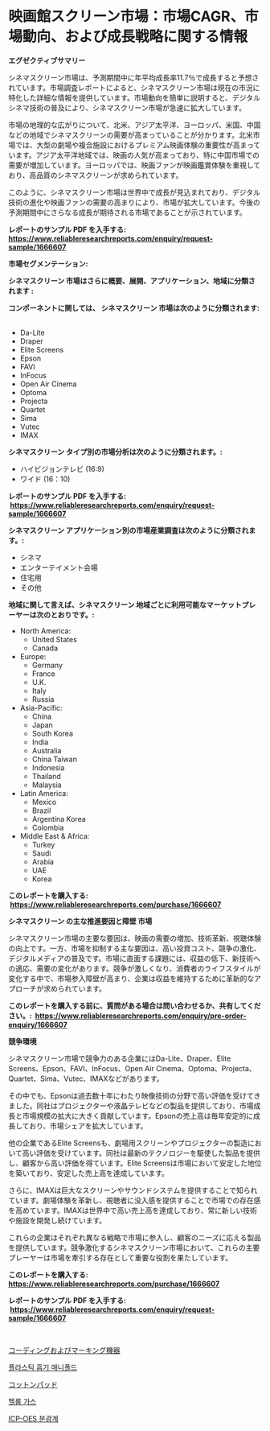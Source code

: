 <p><h1>映画館スクリーン市場：市場CAGR、市場動向、および成長戦略に関する情報</h1></p><p><strong>エグゼクティブサマリー</strong></p>
<p><p>シネマスクリーン市場は、予測期間中に年平均成長率11.7％で成長すると予想されています。市場調査レポートによると、シネマスクリーン市場は現在の市況に特化した詳細な情報を提供しています。市場動向を簡単に説明すると、デジタルシネマ技術の普及により、シネマスクリーン市場が急速に拡大しています。</p><p>市場の地理的な広がりについて、北米、アジア太平洋、ヨーロッパ、米国、中国などの地域でシネマスクリーンの需要が高まっていることが分かります。北米市場では、大型の劇場や複合施設におけるプレミアム映画体験の重要性が高まっています。アジア太平洋地域では、映画の人気が高まっており、特に中国市場での需要が増加しています。ヨーロッパでは、映画ファンが映画鑑賞体験を重視しており、高品質のシネマスクリーンが求められています。</p><p>このように、シネマスクリーン市場は世界中で成長が見込まれており、デジタル技術の進化や映画ファンの需要の高まりにより、市場が拡大しています。今後の予測期間中にさらなる成長が期待される市場であることが示されています。</p></p>
<p><strong>レポートのサンプル PDF を入手する: <a href="https://www.reliableresearchreports.com/enquiry/request-sample/1666607">https://www.reliableresearchreports.com/enquiry/request-sample/1666607</a></strong></p>
<p><strong>市場セグメンテーション:</strong></p>
<p><strong> シネマスクリーン 市場はさらに概要、展開、アプリケーション、地域に分類されます :</strong></p>
<p><strong>コンポーネントに関しては、 シネマスクリーン 市場は次のように分類されます: &nbsp;</strong></p>
<p><ul><li>Da-Lite</li><li>Draper</li><li>Elite Screens</li><li>Epson</li><li>FAVI</li><li>InFocus</li><li>Open Air Cinema</li><li>Optoma</li><li>Projecta</li><li>Quartet</li><li>Sima</li><li>Vutec</li><li>IMAX</li></ul></p>
<p><strong> シネマスクリーン タイプ別の市場分析は次のように分類されます。:</strong></p>
<p><ul><li>ハイビジョンテレビ (16:9)</li><li>ワイド (16：10)</li></ul></p>
<p><strong>レポートのサンプル PDF を入手する: &nbsp;<a href="https://www.reliableresearchreports.com/enquiry/request-sample/1666607">https://www.reliableresearchreports.com/enquiry/request-sample/1666607</a></strong></p>
<p><strong> シネマスクリーン アプリケーション別の市場産業調査は次のように分類されます。:</strong></p>
<p><ul><li>シネマ</li><li>エンターテイメント会場</li><li>住宅用</li><li>その他</li></ul></p>
<p><strong>地域に関して言えば、シネマスクリーン 地域ごとに利用可能なマーケットプレーヤーは次のとおりです。:</strong></p>
<p><ul>
    <li>
        North America:
        <ul>
            <li>United States</li>
            <li>Canada</li>
        </ul>
    </li>
    <li>
        Europe:
        <ul>
            <li>Germany</li>
            <li>France</li>
            <li>U.K.</li>
            <li>Italy</li>
            <li>Russia</li>
        </ul>
    </li>
    <li>
        Asia-Pacific:
        <ul>
            <li>China</li>
            <li>Japan</li>
            <li>South Korea</li>
            <li>India</li>
            <li>Australia</li>
            <li>China Taiwan</li>
            <li>Indonesia</li>
            <li>Thailand</li>
            <li>Malaysia</li>
        </ul>
    </li>
    <li>
        Latin America:
        <ul>
            <li>Mexico</li>
            <li>Brazil</li>
            <li>Argentina Korea</li>
            <li>Colombia</li>
        </ul>
    </li>
    <li>
        Middle East & Africa:
        <ul>
            <li>Turkey</li>
            <li>Saudi</li>
            <li>Arabia</li>
            <li>UAE</li>
            <li>Korea</li>
        </ul>
    </li>
    </ul></p>
<p><strong>このレポートを購入する: &nbsp;<a href="https://www.reliableresearchreports.com/purchase/1666607">https://www.reliableresearchreports.com/purchase/1666607</a></strong></p>
<p><strong>シネマスクリーン の主な推進要因と障壁 市場</strong></p>
<p><p>シネマスクリーン市場の主要な要因は、映画の需要の増加、技術革新、視聴体験の向上です。一方、市場を抑制する主な要因は、高い投資コスト、競争の激化、デジタルメディアの普及です。市場に直面する課題には、収益の低下、新技術への適応、需要の変化があります。競争が激しくなり、消費者のライフスタイルが変化する中で、市場参入障壁が高まり、企業は収益を維持するために革新的なアプローチが求められています。</p></p>
<p><strong>このレポートを購入する前に、質問がある場合は問い合わせるか、共有してください。:&nbsp; <a href="https://www.reliableresearchreports.com/enquiry/pre-order-enquiry/1666607">https://www.reliableresearchreports.com/enquiry/pre-order-enquiry/1666607</a></strong></p>
<p><strong>競争環境</strong></p>
<p><p>シネマスクリーン市場で競争力のある企業にはDa-Lite、Draper、Elite Screens、Epson、FAVI、InFocus、Open Air Cinema、Optoma、Projecta、Quartet、Sima、Vutec、IMAXなどがあります。</p><p>その中でも、Epsonは過去数十年にわたり映像技術の分野で高い評価を受けてきました。同社はプロジェクターや液晶テレビなどの製品を提供しており、市場成長と市場規模の拡大に大きく貢献しています。Epsonの売上高は毎年安定的に成長しており、市場シェアを拡大しています。</p><p>他の企業であるElite Screensも、劇場用スクリーンやプロジェクターの製造において高い評価を受けています。同社は最新のテクノロジーを駆使した製品を提供し、顧客から高い評価を得ています。Elite Screensは市場において安定した地位を築いており、安定した売上高を達成しています。</p><p>さらに、IMAXは巨大なスクリーンやサウンドシステムを提供することで知られています。劇場体験を革新し、視聴者に没入感を提供することで市場での存在感を高めています。IMAXは世界中で高い売上高を達成しており、常に新しい技術や施設を開発し続けています。</p><p>これらの企業はそれぞれ異なる戦略で市場に参入し、顧客のニーズに応える製品を提供しています。競争激化するシネマスクリーン市場において、これらの主要プレーヤーは市場を牽引する存在として重要な役割を果たしています。</p></p>
<p><strong>このレポートを購入する: &nbsp; <a href="https://www.reliableresearchreports.com/purchase/1666607">https://www.reliableresearchreports.com/purchase/1666607</a></strong></p>
<p><strong>レポートのサンプル PDF を入手する: &nbsp;<a href="https://www.reliableresearchreports.com/enquiry/request-sample/1666607">https://www.reliableresearchreports.com/enquiry/request-sample/1666607</a></strong><strong></strong></p>
<p>&nbsp;</p>
<p><p><a href="https://medium.com/@colbu56546/%E3%82%B3%E3%83%BC%E3%83%87%E3%82%A3%E3%83%B3%E3%82%B0%E3%81%8A%E3%82%88%E3%81%B3%E3%83%9E%E3%83%BC%E3%82%AD%E3%83%B3%E3%82%B0%E6%A9%9F%E5%99%A8%E3%81%AE%E5%B8%82%E5%A0%B4-2031%E5%B9%B4%E3%81%BE%E3%81%A7%E3%81%AE%E3%83%88%E3%83%AC%E3%83%B3%E3%83%89-%E4%BA%88%E6%B8%AC-%E7%AB%B6%E4%BA%89%E5%88%86%E6%9E%90-b239bcd2069e">コーディングおよびマーキング機器</a></p><p><a href="https://github.com/wallacBahrtyinger567686/Market-Research-Report-List-1/blob/main/903689913158.md">플라스틱 흡기 매니폴드</a></p><p><a href="https://medium.com/@barrycuda1974/%E3%82%B3%E3%83%83%E3%83%88%E3%83%B3%E3%83%91%E3%83%83%E3%83%89%E5%B8%82%E5%A0%B4-%E5%B8%82%E5%A0%B4%E3%82%B7%E3%82%A7%E3%82%A2-%E5%B8%82%E5%A0%B4%E5%8B%95%E5%90%91-%E5%B0%86%E6%9D%A5%E3%81%AE%E6%88%90%E9%95%B7%E3%82%92%E6%8E%A2%E3%82%8B-f33b0274d117">コットンパッド</a></p><p><a href="https://medium.com/@lizaheller2023/%ED%97%AC%EB%A5%A8-%EA%B0%80%EC%8A%A4-%EC%8B%9C%EC%9E%A5-%EC%8B%9C%EC%9E%A5-%EC%A0%90%EC%9C%A0%EC%9C%A8-%EC%8B%9C%EC%9E%A5-%ED%8A%B8%EB%A0%8C%EB%93%9C-%EB%B0%8F-%EB%AF%B8%EB%9E%98-%EC%84%B1%EC%9E%A5%EC%9D%84-%ED%83%90%EA%B5%AC%ED%95%98%EA%B8%B0-ae3c57f1c8f1">헬륨 가스</a></p><p><a href="https://medium.com/@dewayneber2023/icp-oes-%EB%B6%84%EA%B4%91%EA%B3%84-%EC%8B%9C%EC%9E%A5-%EC%8B%9C%EC%9E%A5-cagr-%EC%8B%9C%EC%9E%A5-%EB%8F%99%ED%96%A5-%EB%B0%8F-%EC%84%B1%EC%9E%A5-%EC%A0%84%EB%9E%B5%EC%97%90-%EB%8C%80%ED%95%9C-%ED%86%B5%EC%B0%B0%EB%A0%A5-7856b68f723a">ICP-OES 분광계</a></p></p>